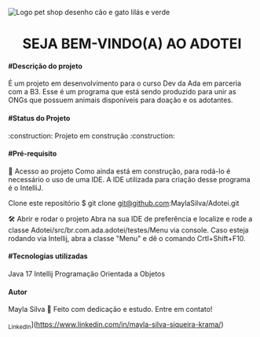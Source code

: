 
![Logo pet shop desenho cão e gato lilás e verde](https://user-images.githubusercontent.com/85751607/202877005-cee51ee2-60b4-41d9-81a6-e5b650bdf11f.png)

<h1 align="center"> SEJA BEM-VINDO(A) AO ADOTEI </h1>



<h4>#Descrição do projeto</h4>

É um projeto em desenvolvimento para o curso Dev<a> da Ada em parceria com a B3.
Esse é um programa que está sendo produzido para unir as ONGs que possuem animais disponíveis para doação e os adotantes.

<h4>#Status do Projeto</h4>
:construction: Projeto em construção :construction:

<h4>#Pré-requisito</h4>

📁 Acesso ao projeto
Como ainda está em construção, para rodá-lo é necessário o uso de uma IDE.
A IDE utilizada para criação desse programa é o IntelliJ.

Clone este repositório
$ git clone git@github.com:MaylaSilva/Adotei.git

🛠️ Abrir e rodar o projeto
Abra na sua IDE de preferência e localize e rode a classe Adotei/src/br.com.ada.adotei/testes/Menu via console.
Caso esteja rodando via Intellij, abra a classe "Menu" e dê o comando Crtl+Shift+F10.

<h4>#Tecnologias utilizadas</h4>
Java 17
Intellij
Programação Orientada a Objetos

<h4>Autor</h4>

Mayla Silva 🚀
Feito com dedicação e estudo. Entre em contato!

<sub>LinkedIn</sub>](https://www.linkedin.com/in/mayla-silva-siqueira-krama/)
